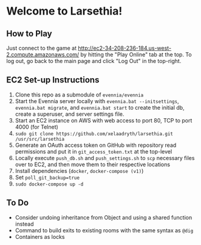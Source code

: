 # Welcome to Larsethia!
## How to Play
Just connect to the game at http://ec2-34-208-236-184.us-west-2.compute.amazonaws.com/ by hitting the "Play Online" tab at the top. To log out, go back to the main page and click "Log Out" in the top-right.

## EC2 Set-up Instructions
1. Clone this repo as a submodule of `evennia/evennia`
2. Start the Evennia server locally with `evennia.bat --initsettings`, `evennia.bat migrate`, and `evennia.bat start` to create the initial db, create a superuser, and server settings file.
3. Start an EC2 instance on AWS with web access to port 80, TCP to port 4000 (for Telnet)
4. `sudo git clone https://github.com/xelaadryth/larsethia.git /usr/src/larsethia`
5. Generate an OAuth access token on GitHub with repository read permissions and put it in `git_access_token.txt` at the top-level
6. Locally execute `push_db.sh` and `push_settings.sh` to `scp` necessary files over to EC2, and then move them to their respective locations
7. Install dependencies (`docker`, `docker-compose (v1)`)
8. Set `poll_git_backup=true`
9. `sudo docker-compose up -d`

## To Do
- Consider undoing inheritance from Object and using a shared function instead
- Command to build exits to existing rooms with the same syntax as `@dig`
- Containers as locks
